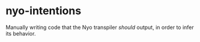 # nyo-intentions
Manually writing code that the Nyo transpiler *should* output, in order to infer its behavior.
